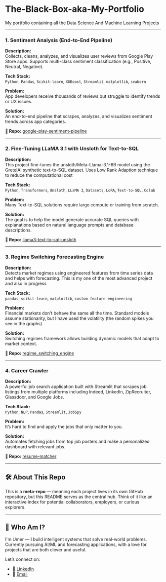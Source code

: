 # The-Black-Box-aka-My-Portfolio
My portfolio containing all the Data Science And Machine Learning Projects

---

### 1. Sentiment Analysis (End-to-End Pipeline)
**Description:**  
Collects, cleans, analyzes, and visualizes user reviews from Google Play Store apps. Supports multi-class sentiment classification (e.g., Positive, Neutral, Negative).

**Tech Stack:**  
`Python`, `Pandas`, `Scikit-learn`, `XGBoost`, `Streamlit`, `matplotlib`, `seaborn`

**Problem:**  
App developers receive thousands of reviews but struggle to identify trends or UX issues.

**Solution:**  
An end-to-end pipeline that scrapes, analyzes, and visualizes sentiment trends across app categories.

**🔗 Repo:** [google-play-sentiment-pipeline](https://github.com/umer-farooq230/Sentiment_Analysis)

---

### 2. Fine-Tuning LLaMA 3.1 with Unsloth for Text-to-SQL
**Description:**  
This project fine-tunes the unsloth/Meta-Llama-3.1-8B model using the GretelAI synthetic text-to-SQL dataset. Uses Low Rank Adaption technique to reduce the computational cost

**Tech Stack:**  
`Python`, `Transformers`, `Unsloth`, `LLaMA 3`, `Datasets`, `LoRA`, `Text-to-SQL`, `Colab`

**Problem:**  
Many Text-to-SQL solutions require large compute or training from scratch.

**Solution:**  
The goal is to help the model generate accurate SQL queries with explanations based on natural language prompts and database descriptions.

**🔗 Repo:** [llama3-text-to-sql-unsloth](https://github.com/umer-farooq230/NL2SQL-Fine-Tuning)

---

### 3. Regime Switching Forecasting Engine
**Description:**  
Detects market regimes using engineered features from time series data and helps with forecasting. This is my one of the most advanced project and also in progress 

**Tech Stack:**  
`pandas`, `scikit-learn`, `matplotlib`, `custom feature engineering`

**Problem:**  
Financial markets don’t behave the same all the time. Standard models assume stationarity, but I have used the volatility (the random spikes you see in the graphs)

**Solution:**  
Switching regimes framework allows building dynamic models that adapt to market context.

**🔗 Repo:** [regime_switching_engine](https://github.com/umer-farooq230/regime_switching_engine)

---

### 4. Career Crawler
**Description:**  
A powerful job search application built with Streamlit that scrapes job listings from multiple platforms including Indeed, LinkedIn, ZipRecruiter, Glassdoor, and Google Jobs.

**Tech Stack:**  
`Python`, `NLP`, `Pandas`, `Streamlit`, `JobSpy`

**Problem:**  
It’s hard to find and apply the jobs that only matter to you.

**Solution:**  
Automates fetching jobs from top job posters and make a personalized dashboard with relevant jobs.

**🔗 Repo:** [resume-matcher](https://github.com/umer-farooq230/Career-Crawler)

---
  


## 🛠️ About This Repo

This is a **meta-repo** — meaning each project lives in its own GitHub repository, but this README serves as the central hub. Think of it like an interactive index for potential collaborators, employers, or curious explorers.

---

## 👋 Who Am I?

I'm Umer — I build intelligent systems that solve real-world problems. Currently pursuing AI/ML and forecasting applications, with a love for projects that are both clever and useful.

Let’s connect on:
- 🧠 [LinkedIn](https://www.linkedin.com/in/umer-farooq230/)
- 💌 [Email](umerfarooq230@gmail.com)
